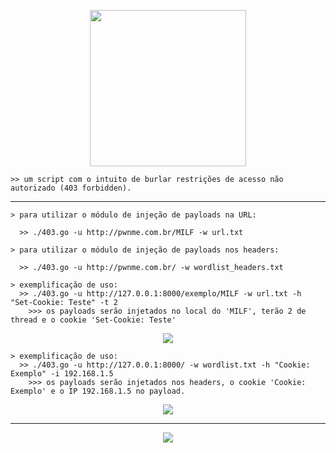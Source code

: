 <p align="center">
  <img src="https://i.imgur.com/Bcu4vGc.jpg" width="250" height="250">
</p>

    >> um script com o intuito de burlar restrições de acesso não autorizado (403 forbidden).
---
```
> para utilizar o módulo de injeção de payloads na URL:

  >> ./403.go -u http://pwnme.com.br/MILF -w url.txt
  
> para utilizar o módulo de injeção de payloads nos headers:

  >> ./403.go -u http://pwnme.com.br/ -w wordlist_headers.txt
```

```
> exemplificação de uso:
  >> ./403.go -u http://127.0.0.1:8000/exemplo/MILF -w url.txt -h "Set-Cookie: Teste" -t 2
    >>> os payloads serão injetados no local do 'MILF', terão 2 de thread e o cookie 'Set-Cookie: Teste'
```
</p>
<p align="center">
  <img src="https://user-images.githubusercontent.com/44043159/155319639-149c303f-c423-4473-9662-2a672c2c3cb2.png">
</p>

```
> exemplificação de uso:
  >> ./403.go -u http://127.0.0.1:8000/ -w wordlist.txt -h "Cookie: Exemplo" -i 192.168.1.5
    >>> os payloads serão injetados nos headers, o cookie 'Cookie: Exemplo' e o IP 192.168.1.5 no payload.
```

<p align="center">
  <img src="https://user-images.githubusercontent.com/44043159/155320417-dcfd2bd9-a50b-4d54-b915-7a0f6d8fd589.png">
</p>

---

<p align="center">
  <img src="https://user-images.githubusercontent.com/44043159/155320727-d97e6756-ec60-4373-9ec9-7b0aa3287b0c.png">
</p>
